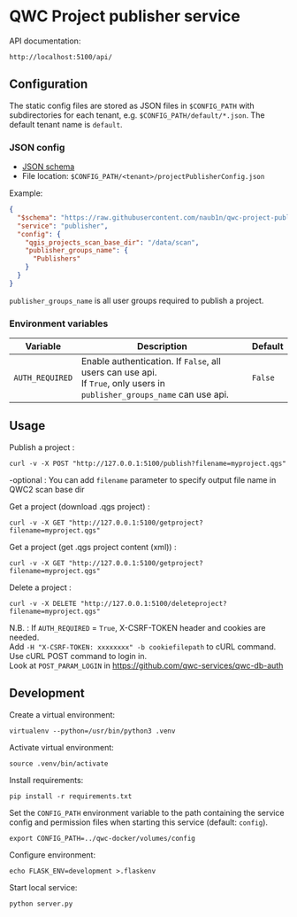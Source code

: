 QWC Project publisher service
=================

API documentation:

    http://localhost:5100/api/


Configuration
-------------

The static config files are stored as JSON files in `$CONFIG_PATH` with subdirectories for each tenant,
e.g. `$CONFIG_PATH/default/*.json`. The default tenant name is `default`.

### JSON config

* [JSON schema](schemas/qwc-print-service.json)
* File location: `$CONFIG_PATH/<tenant>/projectPublisherConfig.json`

Example:
```json
{
  "$schema": "https://raw.githubusercontent.com/naub1n/qwc-project-publisher-service/master/schemas/qwc-project-publisher-service.json",
  "service": "publisher",
  "config": {
    "qgis_projects_scan_base_dir": "/data/scan", 
    "publisher_groups_name": { 
      "Publishers"
    }
  }
}
```

`publisher_groups_name` is all user groups required to publish a project.

### Environment variables

| Variable                   | Description                                   |  Default        |
|----------------------------|-----------------------------------------------|-----------------|
| `AUTH_REQUIRED`            | Enable authentication. If `False`, all users can use api.</br>If `True`, only users in `publisher_groups_name` can use api.| `False`         |



Usage
-----

Publish a project :

`curl -v -X POST "http://127.0.0.1:5100/publish?filename=myproject.qgs"`

-optional : You can add `filename` parameter to specify output file name in QWC2 scan base dir

Get a project (download .qgs project) :

`curl -v -X GET "http://127.0.0.1:5100/getproject?filename=myproject.qgs"`

Get a project (get .qgs project content (xml)) :

`curl -v -X GET "http://127.0.0.1:5100/getproject?filename=myproject.qgs"`

Delete a project :

`curl -v -X DELETE "http://127.0.0.1:5100/deleteproject?filename=myproject.qgs"`

N.B. : If `AUTH_REQUIRED` = `True`, X-CSRF-TOKEN header and cookies are needed.</br>
Add `-H "X-CSRF-TOKEN: xxxxxxxx" -b cookiefilepath` to cURL command.<br>
Use cURL POST command to login in.<br>
Look at `POST_PARAM_LOGIN` in https://github.com/qwc-services/qwc-db-auth

Development
-----------

Create a virtual environment:

    virtualenv --python=/usr/bin/python3 .venv

Activate virtual environment:

    source .venv/bin/activate

Install requirements:

    pip install -r requirements.txt

Set the `CONFIG_PATH` environment variable to the path containing the service config and permission files when starting this service (default: `config`).

    export CONFIG_PATH=../qwc-docker/volumes/config

Configure environment:

    echo FLASK_ENV=development >.flaskenv

Start local service:

    python server.py 

